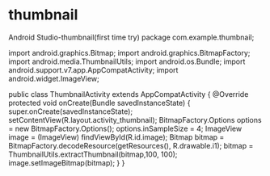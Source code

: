 # thumbnail
Android Studio-thumbnail(first time try)
package com.example.thumbnail;

import android.graphics.Bitmap;
import android.graphics.BitmapFactory;
import android.media.ThumbnailUtils;
import android.os.Bundle;
import android.support.v7.app.AppCompatActivity;
import android.widget.ImageView;

public class ThumbnailActivity extends AppCompatActivity {
    @Override
    protected void onCreate(Bundle savedInstanceState) {
        super.onCreate(savedInstanceState);
        setContentView(R.layout.activity_thumbnail);
        BitmapFactory.Options options = new BitmapFactory.Options();
        options.inSampleSize = 4;
        ImageView image = (ImageView) findViewById(R.id.image);
        Bitmap bitmap = BitmapFactory.decodeResource(getResources(), R.drawable.i1);
        bitmap = ThumbnailUtils.extractThumbnail(bitmap,100, 100);
        image.setImageBitmap(bitmap);
    }
}
